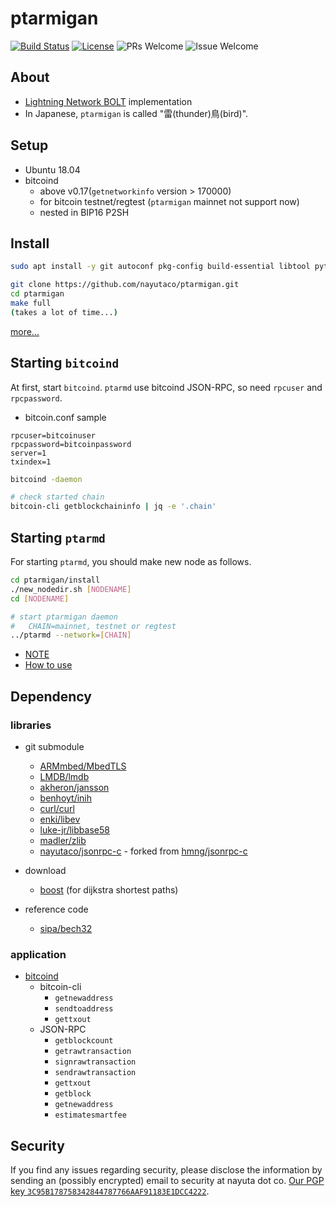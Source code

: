 # ptarmigan

[![Build Status](https://travis-ci.org/nayutaco/ptarmigan.svg?branch=development)](https://travis-ci.org/nayutaco/ptarmigan)
[![License](https://img.shields.io/badge/License-Apache%202.0-blue.svg)](https://opensource.org/licenses/Apache-2.0)
![PRs Welcome](https://img.shields.io/badge/PRs-welcome-brightgreen.svg?style=flat-square)
![Issue Welcome](https://img.shields.io/badge/issue-welcome-brightgreen.svg)
<!-- [![Coverity Scan Build Status](https://scan.coverity.com/projects/15128/badge.svg)](https://scan.coverity.com/projects/nayutaco-ptarmigan) -->

## About

* [Lightning Network BOLT](https://github.com/lightningnetwork/lightning-rfc) implementation
* In Japanese, `ptarmigan` is called "雷(thunder)鳥(bird)".

## Setup

* Ubuntu 18.04
* bitcoind
  * above v0.17(`getnetworkinfo` version > 170000)
  * for bitcoin testnet/regtest (`ptarmigan` mainnet not support now)
  * nested in BIP16 P2SH

## Install

```bash
sudo apt install -y git autoconf pkg-config build-essential libtool python3 wget jq bc

git clone https://github.com/nayutaco/ptarmigan.git
cd ptarmigan
make full
(takes a lot of time...)
```

[more...](docs/INSTALL.md)

## Starting `bitcoind`

At first, start `bitcoind`.
`ptarmd` use bitcoind JSON-RPC, so need `rpcuser` and `rpcpassword`.

* bitcoin.conf sample

```text
rpcuser=bitcoinuser
rpcpassword=bitcoinpassword
server=1
txindex=1
```

```bash
bitcoind -daemon

# check started chain
bitcoin-cli getblockchaininfo | jq -e '.chain'
```

## Starting `ptarmd`

For starting `ptarmd`, you should make new node as follows.

```bash
cd ptarmigan/install
./new_nodedir.sh [NODENAME]
cd [NODENAME]

# start ptarmigan daemon
#   CHAIN=mainnet, testnet or regtest
../ptarmd --network=[CHAIN]
```

* [NOTE](docs/INSTALL.md#NOTE)
* [How to use](docs/howtouse.md)

## Dependency

### libraries

* git submodule
  * [ARMmbed/MbedTLS](https://github.com/ARMmbed/mbedtls)
  * [LMDB/lmdb](https://github.com/LMDB/lmdb)
  * [akheron/jansson](https://github.com/akheron/jansson)
  * [benhoyt/inih](https://github.com/benhoyt/inih)
  * [curl/curl](https://github.com/curl/curl)
  * [enki/libev](https://github.com/enki/libev)
  * [luke-jr/libbase58](https://github.com/luke-jr/libbase58)
  * [madler/zlib](https://github.com/madler/zlib)
  * [nayutaco/jsonrpc-c](https://github.com/nayutaco/jsonrpc-c) - forked from [hmng/jsonrpc-c](https://github.com/hmng/jsonrpc-c)

* download
  * [boost](http://www.boost.org/) (for dijkstra shortest paths)

* reference code
  * [sipa/bech32](https://github.com/sipa/bech32)

### application

* [bitcoind](https://github.com/bitcoin/bitcoin)
  * bitcoin-cli
    * `getnewaddress`
    * `sendtoaddress`
    * `gettxout`
  * JSON-RPC
    * `getblockcount`
    * `getrawtransaction`
    * `signrawtransaction`
    * `sendrawtransaction`
    * `gettxout`
    * `getblock`
    * `getnewaddress`
    * `estimatesmartfee`

## Security

If you find any issues regarding security,
please disclose the information by sending an (possibly encrypted) email to security at nayuta dot co.
[Our PGP key `3C95B178758342844787766AAF91183E1DCC4222`](https://pgp.mit.edu/pks/lookup?op=vindex&search=0xAF91183E1DCC4222).
